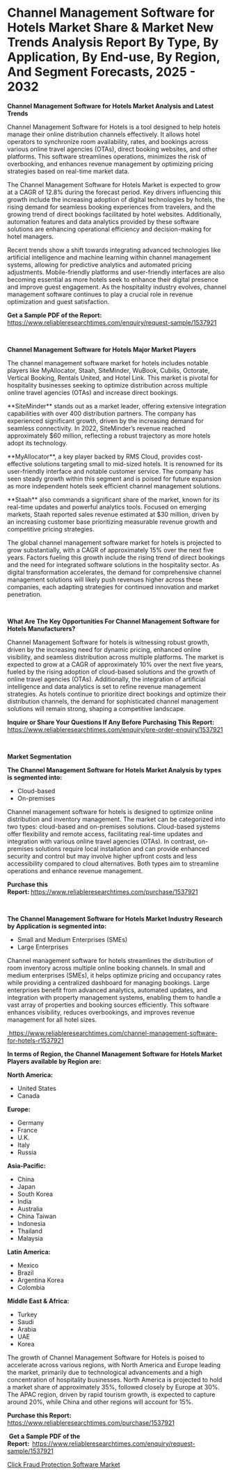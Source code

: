 <p><h1>Channel Management Software for Hotels Market Share & Market New Trends Analysis Report By Type, By Application, By End-use, By Region, And Segment Forecasts, 2025 - 2032</h1></p><p><strong>Channel Management Software for Hotels Market Analysis and Latest Trends</strong></p>
<p><p>Channel Management Software for Hotels is a tool designed to help hotels manage their online distribution channels effectively. It allows hotel operators to synchronize room availability, rates, and bookings across various online travel agencies (OTAs), direct booking websites, and other platforms. This software streamlines operations, minimizes the risk of overbooking, and enhances revenue management by optimizing pricing strategies based on real-time market data.</p><p>The Channel Management Software for Hotels Market is expected to grow at a CAGR of 12.8% during the forecast period. Key drivers influencing this growth include the increasing adoption of digital technologies by hotels, the rising demand for seamless booking experiences from travelers, and the growing trend of direct bookings facilitated by hotel websites. Additionally, automation features and data analytics provided by these software solutions are enhancing operational efficiency and decision-making for hotel managers.</p><p>Recent trends show a shift towards integrating advanced technologies like artificial intelligence and machine learning within channel management systems, allowing for predictive analytics and automated pricing adjustments. Mobile-friendly platforms and user-friendly interfaces are also becoming essential as more hotels seek to enhance their digital presence and improve guest engagement. As the hospitality industry evolves, channel management software continues to play a crucial role in revenue optimization and guest satisfaction.</p></p>
<p><strong>Get a Sample PDF of the Report:&nbsp;</strong> <a href="https://www.reliableresearchtimes.com/enquiry/request-sample/1537921?utm_campaign=2326&utm_medium=2&utm_source=Github&utm_content=ia&utm_term=10032025&utm_id=channel-management-software-for-hotels">https://www.reliableresearchtimes.com/enquiry/request-sample/1537921</a></p>
<p>&nbsp;</p>
<p><strong>Channel Management Software for Hotels Major Market Players</strong></p>
<p><p>The channel management software market for hotels includes notable players like MyAllocator, Staah, SiteMinder, WuBook, Cubilis, Octorate, Vertical Booking, Rentals United, and Hotel Link. This market is pivotal for hospitality businesses seeking to optimize distribution across multiple online travel agencies (OTAs) and increase direct bookings.</p><p>**SiteMinder** stands out as a market leader, offering extensive integration capabilities with over 400 distribution partners. The company has experienced significant growth, driven by the increasing demand for seamless connectivity. In 2022, SiteMinder’s revenue reached approximately $60 million, reflecting a robust trajectory as more hotels adopt its technology.</p><p>**MyAllocator**, a key player backed by RMS Cloud, provides cost-effective solutions targeting small to mid-sized hotels. It is renowned for its user-friendly interface and notable customer service. The company has seen steady growth within this segment and is poised for future expansion as more independent hotels seek efficient channel management solutions.</p><p>**Staah** also commands a significant share of the market, known for its real-time updates and powerful analytics tools. Focused on emerging markets, Staah reported sales revenue estimated at $30 million, driven by an increasing customer base prioritizing measurable revenue growth and competitive pricing strategies.</p><p>The global channel management software market for hotels is projected to grow substantially, with a CAGR of approximately 15% over the next five years. Factors fueling this growth include the rising trend of direct bookings and the need for integrated software solutions in the hospitality sector. As digital transformation accelerates, the demand for comprehensive channel management solutions will likely push revenues higher across these companies, each adapting strategies for continued innovation and market penetration.</p></p>
<p>&nbsp;</p>
<p><strong>What Are The Key Opportunities For Channel Management Software for Hotels Manufacturers?</strong></p>
<p><p>Channel Management Software for hotels is witnessing robust growth, driven by the increasing need for dynamic pricing, enhanced online visibility, and seamless distribution across multiple platforms. The market is expected to grow at a CAGR of approximately 10% over the next five years, fueled by the rising adoption of cloud-based solutions and the growth of online travel agencies (OTAs). Additionally, the integration of artificial intelligence and data analytics is set to refine revenue management strategies. As hotels continue to prioritize direct bookings and optimize their distribution channels, the demand for sophisticated channel management solutions will remain strong, shaping a competitive landscape.</p></p>
<p><strong>Inquire or Share Your Questions If Any Before Purchasing This Report:</strong> <a href="https://www.reliableresearchtimes.com/enquiry/pre-order-enquiry/1537921?utm_campaign=2326&utm_medium=2&utm_source=Github&utm_content=ia&utm_term=10032025&utm_id=channel-management-software-for-hotels">https://www.reliableresearchtimes.com/enquiry/pre-order-enquiry/1537921</a></p>
<p>&nbsp;</p>
<p><strong>Market Segmentation</strong></p>
<p><strong>The Channel Management Software for Hotels Market Analysis by types is segmented into:</strong></p>
<p><ul><li>Cloud-based</li><li>On-premises</li></ul></p>
<p><p>Channel management software for hotels is designed to optimize online distribution and inventory management. The market can be categorized into two types: cloud-based and on-premises solutions. Cloud-based systems offer flexibility and remote access, facilitating real-time updates and integration with various online travel agencies (OTAs). In contrast, on-premises solutions require local installation and can provide enhanced security and control but may involve higher upfront costs and less accessibility compared to cloud alternatives. Both types aim to streamline operations and enhance revenue management.</p></p>
<p><strong>Purchase this Report:&nbsp;</strong><a href="https://www.reliableresearchtimes.com/purchase/1537921?utm_campaign=2326&utm_medium=2&utm_source=Github&utm_content=ia&utm_term=10032025&utm_id=channel-management-software-for-hotels">https://www.reliableresearchtimes.com/purchase/1537921</a></p>
<p>&nbsp;</p>
<p><strong>The Channel Management Software for Hotels Market Industry Research by Application is segmented into:</strong></p>
<p><ul><li>Small and Medium Enterprises (SMEs)</li><li>Large Enterprises</li></ul></p>
<p><p>Channel management software for hotels streamlines the distribution of room inventory across multiple online booking channels. In small and medium enterprises (SMEs), it helps optimize pricing and occupancy rates while providing a centralized dashboard for managing bookings. Large enterprises benefit from advanced analytics, automated updates, and integration with property management systems, enabling them to handle a vast array of properties and booking sources efficiently. This software enhances visibility, reduces overbookings, and improves revenue management for all hotel sizes.</p></p>
<p><a href="https://www.reliableresearchtimes.com/channel-management-software-for-hotels-r1537921?utm_campaign=2326&utm_medium=2&utm_source=Github&utm_content=ia&utm_term=10032025&utm_id=channel-management-software-for-hotels">&nbsp;https://www.reliableresearchtimes.com/channel-management-software-for-hotels-r1537921</a></p>
<p><strong>In terms of Region, the Channel Management Software for Hotels Market Players available by Region are:</strong></p>
<p>
    <p> <strong> North America: </strong>
        <ul>
            <li>United States</li>
            <li>Canada</li>
        </ul>
        </p> 
    <p> <strong> Europe: </strong>
        <ul>
            <li>Germany</li>
            <li>France</li>
            <li>U.K.</li>
            <li>Italy</li>
            <li>Russia</li>
        </ul>
        </p> 
    <p> <strong> Asia-Pacific: </strong>
        <ul>
            <li>China</li>
            <li>Japan</li>
            <li>South Korea</li>
            <li>India</li>
            <li>Australia</li>
            <li>China Taiwan</li>
            <li>Indonesia</li>
            <li>Thailand</li>
            <li>Malaysia</li>
        </ul>
        </p> 
    <p> <strong> Latin America: </strong>
        <ul>
            <li>Mexico</li>
            <li>Brazil</li>
            <li>Argentina Korea</li>
            <li>Colombia</li>
        </ul>
        </p> 
    <p> <strong> Middle East & Africa: </strong>
        <ul>
            <li>Turkey</li>
            <li>Saudi</li>
            <li>Arabia</li>
            <li>UAE</li>
            <li>Korea</li>
        </ul>
    </p>
    </p>
<p><p>The growth of Channel Management Software for Hotels is poised to accelerate across various regions, with North America and Europe leading the market, primarily due to technological advancements and a high concentration of hospitality businesses. North America is projected to hold a market share of approximately 35%, followed closely by Europe at 30%. The APAC region, driven by rapid tourism growth, is expected to capture around 20%, while China and other regions will account for 15%.</p></p>
<p><strong>Purchase this Report: </strong><a href="https://www.reliableresearchtimes.com/purchase/1537921?utm_campaign=2326&utm_medium=2&utm_source=Github&utm_content=ia&utm_term=10032025&utm_id=channel-management-software-for-hotels">https://www.reliableresearchtimes.com/purchase/1537921</a></p>
<p>&nbsp;<strong>Get a Sample PDF of the Report:&nbsp;&nbsp;</strong><a href="https://www.reliableresearchtimes.com/enquiry/request-sample/1537921?utm_campaign=2326&utm_medium=2&utm_source=Github&utm_content=ia&utm_term=10032025&utm_id=channel-management-software-for-hotels">https://www.reliableresearchtimes.com/enquiry/request-sample/1537921</a></p>
<p><strong></strong></p>
<p><p><a href="https://github.com/FlorianWolf90/Market-Research-Report-List-1/blob/main/click-fraud-protection-software-market.md?utm_campaign=2326&utm_medium=2&utm_source=Github&utm_content=ia&utm_term=10032025&utm_id=channel-management-software-for-hotels">Click Fraud Protection Software Market</a></p></p>